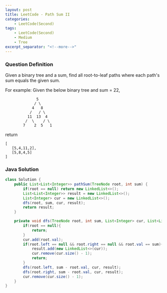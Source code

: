 ```yaml
---
layout: post
title: LeetCode - Path Sum II
categories:
    - LeetCode(Second)
tags:
    - LeetCode(Second)
    - Medium
    - Tree
excerpt_separator: "<!--more-->"
---
```


### Question Definition
Given a binary tree and a sum, find all root-to-leaf paths where each path's sum equals the given sum.

For example:
Given the below binary tree and sum = 22,
```
              5
             / \
            4   8
           /   / \
          11  13  4
         /  \    / \
        7    2  5   1
```
return
```
[
   [5,4,11,2],
   [5,8,4,5]
]
```
### Java Solution
```java
class Solution {
    public List<List<Integer>> pathSum(TreeNode root, int sum) {
        if(root == null) return new LinkedList<>();
        List<List<Integer>> result = new LinkedList<>();
        List<Integer> cur = new LinkedList<>();
        dfs(root, sum, cur, result);
        return result;
    }

    private void dfs(TreeNode root, int sum, List<Integer> cur, List<List<Integer>> result) {
        if(root == null){
            return;
        }
        cur.add(root.val);
        if(root.left == null && root.right == null && root.val == sum){
            result.add(new LinkedList<>(cur));
            cur.remove(cur.size() - 1);
            return;
        }
        dfs(root.left, sum - root.val, cur, result);
        dfs(root.right, sum - root.val, cur, result);
        cur.remove(cur.size() - 1);
    }
}
```